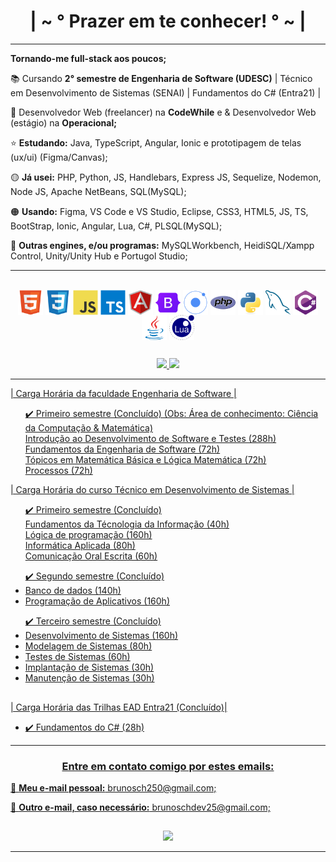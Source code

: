 <h1 align="center">| ~ ° Prazer em te conhecer! ° ~ |</h1>

<hr>

<div>
  <p><b>Tornando-me full-stack aos poucos;</b></p>
  <p>📚  Cursando <strong>2° semestre de Engenharia de Software (UDESC)</strong> | Técnico em Desenvolvimento de Sistemas (SENAI) | Fundamentos do C# (Entra21) |</p>
  <p>💼 Desenvolvedor Web (freelancer) na <strong>CodeWhile</strong> e & Desenvolvedor Web (estágio) na <strong>Operacional;</strong></p>
  <p>⭐️ <b>Estudando:</b> Java, TypeScript, Angular, Ionic e prototipagem de telas (ux/ui) (Figma/Canvas);</p>
  <!--<p>⭐️ Futuramente: Lua;</p>-->
  <p>🟡 <b>Já usei:</b> PHP, Python, JS, Handlebars, Express JS, Sequelize, Nodemon, Node JS, Apache NetBeans, SQL(MySQL);</p>
  <p>🟠 <b>Usando:</b> Figma, VS Code e VS Studio, Eclipse, CSS3, HTML5, JS, TS, BootStrap, Ionic, Angular, Lua, C#, PLSQL(MySQL);</p>
  <p>🔴 <b>Outras engines, e/ou programas:</b> MySQLWorkbench, HeidiSQL/Xampp Control, Unity/Unity Hub e Portugol Studio;</p>
</div>

<hr>

<div style="display: inline_block" align="center"><br>
  <img align="center" height="40" width="40" src="https://raw.githubusercontent.com/devicons/devicon/master/icons/html5/html5-original.svg">
  <img align="center" height="40" width="40" src="https://raw.githubusercontent.com/devicons/devicon/master/icons/css3/css3-original.svg">
  <img align="center" height="40" width="40" src="https://raw.githubusercontent.com/devicons/devicon/master/icons/javascript/javascript-original.svg">
  <img align="center" height="40" width="40" src="https://raw.githubusercontent.com/devicons/devicon/master/icons/typescript/typescript-original.svg">
  <img align="center" height="40" width="40" src="https://raw.githubusercontent.com/devicons/devicon/master/icons/angularjs/angularjs-original.svg">
  <img align="center" height="40" width="40" src="https://raw.githubusercontent.com/devicons/devicon/master/icons/bootstrap/bootstrap-original.svg">
  <img align="center" height="40" width="40" src="https://raw.githubusercontent.com/devicons/devicon/master/icons/ionic/ionic-original.svg">
  <img align="center" height="40" width="40" src="https://raw.githubusercontent.com/devicons/devicon/master/icons/php/php-original.svg">
  <img align="center" height="40" width="40" src="https://raw.githubusercontent.com/devicons/devicon/master/icons/python/python-original.svg">
  <img align="center" height="40" width="40" src="https://raw.githubusercontent.com/devicons/devicon/master/icons/mysql/mysql-original.svg">
  <img align="center" height="40" width="40" src="https://raw.githubusercontent.com/devicons/devicon/master/icons/csharp/csharp-original.svg">
  <img align="center" height="40" width="40" src="https://raw.githubusercontent.com/devicons/devicon/master/icons/java/java-original.svg">
  <img align="center" height="40" width="40" src="https://raw.githubusercontent.com/devicons/devicon/master/icons/lua/lua-original.svg">
</div>

##

<div align="center">
  <a href="https://github.com/brunoschmitz4">
  <img height="200em" src="https://github-readme-stats.vercel.app/api?username=BrunoSchmitz4&show_icons=true&theme=midnight-purple&include_all_commits=true&count_private=true"/>
<!--No IMG abaixo é alterado também o número de linguagens que aparecem, neste caso é 10-->
  <img height="200em" src="https://github-readme-stats.vercel.app/api/top-langs/?username=BrunoSchmitz4&layout=compact&langs_count=10&theme=midnight-purple"/>
</div>

<hr>

| Carga Horária da faculdade Engenharia de Software |
<div align="center" display="flex">
  <div align="start">
    <ul style="list-style-type: none">
      ✔️ Primeiro semestre (Concluído) (Obs: Área de conhecimento: Ciência da Computação & Matemática)
      <li>Introdução ao Desenvolvimento de Software e Testes (288h)</li>
      <li>Fundamentos da Engenharia de Software (72h)</li>
      <li>Tópicos em Matemática Básica e Lógica Matemática (72h)</li>
      <li>Processos (72h)</li>
    </ul>
  </div>
</div>

| Carga Horária do curso Técnico em Desenvolvimento de Sistemas |
<div align="center" display="flex">
  <div align="start">
    <ul style="list-style-type: none">
      ✔️ Primeiro semestre (Concluído)
      <li>Fundamentos da Técnologia da Informação (40h)</li>
      <li>Lógica de programação (160h)</li>
      <li>Informática Aplicada (80h)</li>
      <li>Comunicação Oral Escrita (60h)</li>
    </ul>
  </div>
  <div align="start">
    <ul>
      ✔️ Segundo semestre (Concluído)
      <li>Banco de dados (140h)</li>
      <li>Programação de Aplicativos (160h)</li>
    </ul>
  </div>
  <div align="start">
    <ul>
      ✔️ Terceiro semestre (Concluído)
      <li>Desenvolvimento de Sistemas (160h)</li>
      <li>Modelagem de Sistemas (80h)</li>
      <li>Testes de Sistemas (60h)</li>
      <li>Implantação de Sistemas (30h)</li>
      <li>Manutenção de Sistemas (30h)</li>
    </ul>
  </div>
</div>

##

| Carga Horária das Trilhas EAD Entra21 (Concluído)|
- ✔️ Fundamentos do C# (28h) 

<hr>

<div>
  <h3 align="center">Entre em contato comigo por estes emails: </h3>
  <p>💬 <b>Meu e-mail pessoal:</b> brunosch250@gmail.com;</p>
  <p>💬 <b>Outro e-mail, caso necessário:</b> brunoschdev25@gmail.com;</p>

##
  
  <div align= "center">
    <!--<a href=https://www.youtube.com/channel/UClCYZrKIBKOG5mvJrgtXoeA target="_blank"><img src="https://img.shields.io/badge/YouTube-FF0000?style=for-the-badge&logo=youtube&logoColor=white" target="_blank"></a>-->
    <a href="mailto:brunosch250@gmail.com"><img src="https://img.shields.io/badge/Gmail-D14836?style=for-the-badge&logo=gmail&logoColor=white" target="_blank"></a>
  </div>
</div>

<hr>
